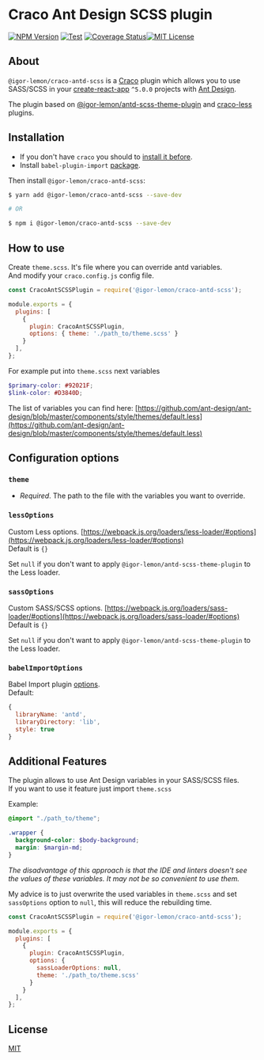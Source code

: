 # Craco Ant Design SCSS plugin
[![NPM Version](https://badge.fury.io/js/@igor-lemon%2Fcraco-antd-scss.svg)](https://badge.fury.io/js/@igor-lemon%2Fcraco-antd-scss)
[![Test](https://github.com/igor-lemon/craco-antd-scss/actions/workflows/test.yml/badge.svg?branch=main)](https://github.com/igor-lemon/craco-antd-scss/actions/workflows/test.yml)
[![Coverage Status](https://coveralls.io/repos/github/igor-lemon/craco-antd-scss/badge.svg?branch=main)](https://coveralls.io/github/igor-lemon/craco-antd-scss?branch=main)[![MIT License](https://img.shields.io/badge/license-MIT-blue.svg)](LICENSE)

## About
`@igor-lemon/craco-antd-scss` is a [Craco](https://github.com/sharegate/craco) plugin which allows you to use SASS/SCSS in your [create-react-app](https://facebook.github.io/create-react-app/) `^5.0.0` projects with [Ant Design](https://github.com/ant-design/ant-design/).

The plugin based on [@igor-lemon/antd-scss-theme-plugin](https://github.com/igor-lemon/antd-scss-theme-plugin) and [craco-less](https://github.com/DocSpring/craco-less) plugins.

## Installation

- If you don't have `craco` you should to [install it before](https://github.com/gsoft-inc/craco/blob/master/packages/craco/README.md#installation).
- Install `babel-plugin-import` [package](https://github.com/umijs/babel-plugin-import).

Then install `@igor-lemon/craco-antd-scss`:

```bash
$ yarn add @igor-lemon/craco-antd-scss --save-dev

# OR

$ npm i @igor-lemon/craco-antd-scss --save-dev
```

## How to use

Create `theme.scss`. It's file where you can override antd variables.
<br/>
And modify your `craco.config.js` config file.

```js
const CracoAntSCSSPlugin = require('@igor-lemon/craco-antd-scss');

module.exports = {
  plugins: [
    { 
      plugin: CracoAntSCSSPlugin, 
      options: { theme: './path_to/theme.scss' }
    }
  ],
};
```

For example put into `theme.scss` next variables
```scss
$primary-color: #92021F;
$link-color: #D3840D;
```

The list of variables you can find here: [https://github.com/ant-design/ant-design/blob/master/components/style/themes/default.less](https://github.com/ant-design/ant-design/blob/master/components/style/themes/default.less)


## Configuration options

### `theme` 
- *Required*. The path to the file with the variables you want to override.


### `lessOptions` 
Custom Less options. [https://webpack.js.org/loaders/less-loader/#options](https://webpack.js.org/loaders/less-loader/#options)
<br/>
Default is `{}`

Set `null` if you don't want to apply `@igor-lemon/antd-scss-theme-plugin` to the Less loader.

### `sassOptions` 
Custom SASS/SCSS options. [https://webpack.js.org/loaders/sass-loader/#options](https://webpack.js.org/loaders/sass-loader/#options)
<br/>
Default is `{}`

Set `null` if you don't want to apply `@igor-lemon/antd-scss-theme-plugin` to the Less loader.

###  `babelImportOptions`
Babel Import plugin [options](https://github.com/umijs/babel-plugin-import#options).
<br/>
Default:
```js
{
  libraryName: 'antd',
  libraryDirectory: 'lib',
  style: true
}
```

## Additional Features

The plugin allows to use Ant Design variables in your SASS/SCSS files.
<br/>
If you want to use it feature just import `theme.scss`

Example:

```scss
@import "./path_to/theme";

.wrapper {
  background-color: $body-background;
  margin: $margin-md;
}
```

*The disadvantage of this approach is that the IDE and linters doesn't see the values of these variables. 
It may not be so convenient to use them.*

My advice is to just overwrite the used variables in `theme.scss` and set `sassOptions` option to `null`, this will reduce the rebuilding time.

```js
const CracoAntSCSSPlugin = require('@igor-lemon/craco-antd-scss');

module.exports = {
  plugins: [
    { 
      plugin: CracoAntSCSSPlugin, 
      options: {
        sassLoaderOptions: null,
        theme: './path_to/theme.scss'
      }
    }
  ],
};
```

## License

[MIT](./LICENSE)
